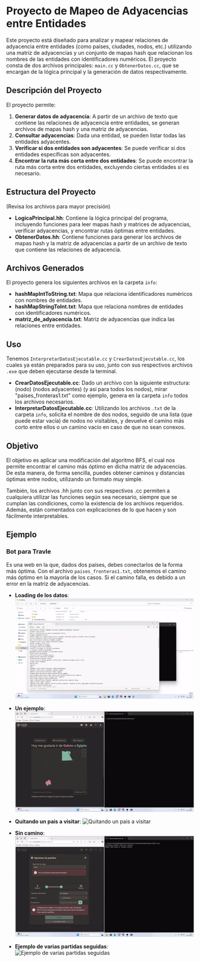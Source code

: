 # Proyecto de Mapeo de Adyacencias entre Entidades

Este proyecto está diseñado para analizar y mapear relaciones de adyacencia entre entidades (como países, ciudades, nodos, etc.) utilizando una matriz de adyacencias y un conjunto de mapas hash que relacionan los nombres de las entidades con identificadores numéricos. El proyecto consta de dos archivos principales: `main.cc` y `ObtenerDatos.cc`, que se encargan de la lógica principal y la generación de datos respectivamente.

## Descripción del Proyecto

El proyecto permite:
1. **Generar datos de adyacencia**: A partir de un archivo de texto que contiene las relaciones de adyacencia entre entidades, se generan archivos de mapas hash y una matriz de adyacencias.
2. **Consultar adyacencias**: Dada una entidad, se pueden listar todas las entidades adyacentes.
3. **Verificar si dos entidades son adyacentes**: Se puede verificar si dos entidades específicas son adyacentes.
4. **Encontrar la ruta más corta entre dos entidades**: Se puede encontrar la ruta más corta entre dos entidades, excluyendo ciertas entidades si es necesario.

## Estructura del Proyecto

(Revisa los archivos para mayor precisión)
- **LogicaPrincipal.hh**: Contiene la lógica principal del programa, incluyendo funciones para leer mapas hash y matrices de adyacencias, verificar adyacencias, y encontrar rutas óptimas entre entidades.
- **ObtenerDatos.hh**: Contiene funciones para generar los archivos de mapas hash y la matriz de adyacencias a partir de un archivo de texto que contiene las relaciones de adyacencia.

## Archivos Generados

El proyecto genera los siguientes archivos en la carpeta `info`:
- **hashMapIntToString.txt**: Mapa que relaciona identificadores numéricos con nombres de entidades.
- **hashMapStringToInt.txt**: Mapa que relaciona nombres de entidades con identificadores numéricos.
- **matriz_de_adyacencia.txt**: Matriz de adyacencias que indica las relaciones entre entidades.

## Uso

Tenemos `InterpretarDatosEjecutable.cc` y `CrearDatosEjecutable.cc`, los cuales ya están preparados para su uso, junto con sus respectivos archivos `.exe` que deben ejecutarse desde la terminal.

- **CrearDatosEjecutable.cc**: Dado un archivo con la siguiente estructura: (nodo) (nodos adyacentes) (y así para todos los nodos), mirar "paises_fronteras1.txt" como ejemplo, genera en la carpeta `info` todos los archivos necesarios.
- **InterpretarDatosEjecutable.cc**: Utilizando los archivos `.txt` de la carpeta `info`, solicita el nombre de dos nodos, seguido de una lista (que puede estar vacía) de nodos no visitables, y devuelve el camino más corto entre ellos o un camino vacío en caso de que no sean conexos.

## Objetivo

El objetivo es aplicar una modificación del algoritmo BFS, el cual nos permite encontrar el camino más óptimo en dicha matriz de adyacencias. De esta manera, de forma sencilla, puedes obtener caminos y distancias óptimas entre nodos, utilizando un formato muy simple.

También, los archivos .hh junto con sus respectivos .cc permiten a cualquiera utilizar las funciones según sea necesario, siempre que se cumplan las condiciones, como la existencia de los archivos requeridos. Además, están comentados con explicaciones de lo que hacen y son fácilmente interpretables.

## Ejemplo

### Bot para Travle

Es una web en la que, dados dos países, debes conectarlos de la forma más óptima. Con el archivo `paises_fronteras1.txt`, obtenemos el camino más óptimo en la mayoría de los casos. Si el camino falla, es debido a un error en la matriz de adyacencias.

- **Loading de los datos**:
![Loading de los datos](VideosEjemplo/ChargeData.gif)

- **Un ejemplo**:
![Un ejemplo](VideosEjemplo/Ejemplo1.gif)

- **Quitando un pais a visitar**:
![Quitando un pais a visitar](VideosEjemplo/EjemploSkiping.gif)

- **Sin camino**:
![Sin camino](VideosEjemplo/NoPath.gif)

- **Ejemplo de varias partidas seguidas**:
![Ejemplo de varias partidas seguidas](VideosEjemplo/Ejemplo2.gif)
